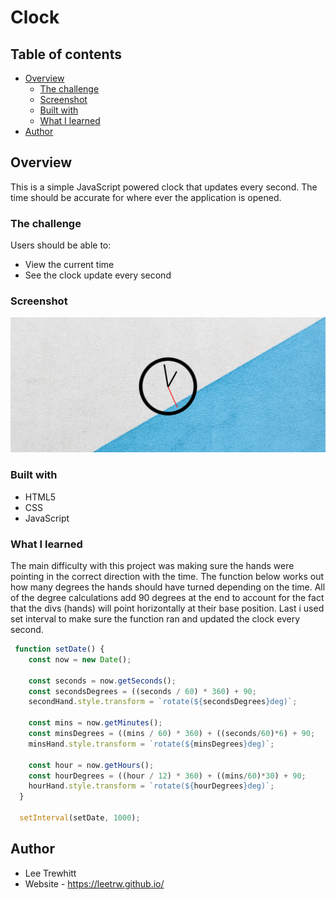 # Clock

## Table of contents

- [Overview](#overview)
  - [The challenge](#the-challenge)
  - [Screenshot](#screenshot)
  - [Built with](#built-with)
  - [What I learned](#what-i-learned)
- [Author](#author)



## Overview

This is a simple JavaScript powered clock that updates every second. The time 
should be accurate for where ever the application is opened. 


### The challenge

Users should be able to: 

- View the current time
- See the clock update every second


### Screenshot

![A raw view of the clock.](screenshot1.png)


### Built with

- HTML5
- CSS
- JavaScript


### What I learned

The main difficulty with this project was making sure the hands were pointing 
in the correct direction with the time. The function below works out how many 
degrees the hands should have turned depending on the time. All of the degree
calculations add 90 degrees at the end to account for the fact that the divs (hands)
will point horizontally at their base position. Last i used set interval to make sure 
the function ran and updated the clock every second.

```js
 function setDate() {
    const now = new Date();

    const seconds = now.getSeconds();
    const secondsDegrees = ((seconds / 60) * 360) + 90;
    secondHand.style.transform = `rotate(${secondsDegrees}deg)`;

    const mins = now.getMinutes();
    const minsDegrees = ((mins / 60) * 360) + ((seconds/60)*6) + 90;
    minsHand.style.transform = `rotate(${minsDegrees}deg)`;

    const hour = now.getHours();
    const hourDegrees = ((hour / 12) * 360) + ((mins/60)*30) + 90;
    hourHand.style.transform = `rotate(${hourDegrees}deg)`;
  }

  setInterval(setDate, 1000);
```

## Author
- Lee Trewhitt
- Website - https://leetrw.github.io/


